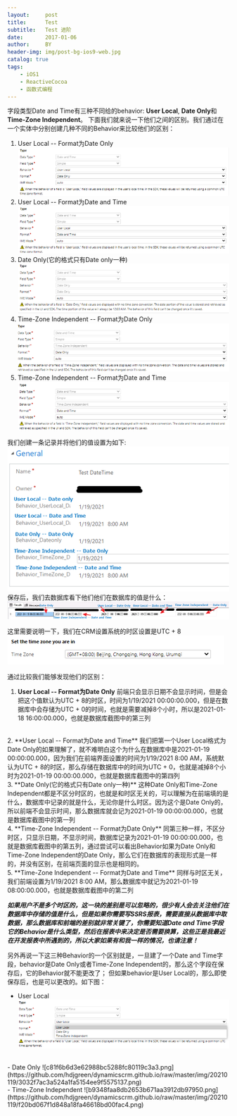 ```yaml
---
layout:     post
title:      Test
subtitle:   Test 进阶
date:       2017-01-06
author:     BY
header-img: img/post-bg-ios9-web.jpg
catalog: true
tags:
    - iOS1
    - ReactiveCocoa
    - 函数式编程
---
```


字段类型Date and Time有三种不同给的behavior: **User Local**, **Date Only**和**Time-Zone Independent**。
下面我们就来说一下他们之间的区别。我们通过在一个实体中分别创建几种不同的Behavior来比较他们的区别：
1. User Local -- Format为Date Only
![User Local-Date Only](https://github.com/hdjgreen/dynamicscrm.github.io/raw/master/img/20210119/0751b2a21b334c9e85f4a2636875b74a.png)
2. User Local -- Format为Date and Time
![User Local-Date and Time](https://raw.githubusercontent.com/hdjgreen/dynamicscrm.github.io/master/img/20210119/91b9a2ebb4484ab8a9f9a9dfd655c1a0.png)
3. Date Only(它的格式只有Date only一种)
![Date Only](https://raw.githubusercontent.com/hdjgreen/dynamicscrm.github.io/master/img/20210119/c90293608dc148d68bdf3a5b6d4ea03b.png)
4. Time-Zone Independent -- Format为Date Only
![Time-Zone Independent-Date Only](https://raw.githubusercontent.com/hdjgreen/dynamicscrm.github.io/master/img/20210119/1e2eb55b754c4a1fa97081c81899e42b.png)
5. Time-Zone Independent -- Format为Date and Time
![Time-Zone Independent-Date and Time](https://raw.githubusercontent.com/hdjgreen/dynamicscrm.github.io/master/img/20210119/3c70c2a4f75d438fa45435a86a675fb4.png)

我们创建一条记录并将他们的值设置为如下:
![b7a905bff9d2a7b65042453197ca14f0.png](https://github.com/hdjgreen/dynamicscrm.github.io/raw/master/img/20210119/4f5059ccd44947cbaba61f477a8d7f7c.png)
保存后，我们去数据库看下他们他们在数据库的值是什么：
![740c49d269094b17639cba26768d47ff.png](https://github.com/hdjgreen/dynamicscrm.github.io/raw/master/img/20210119/2ea919056e5049abad3df39c2eef215c.png)

这里需要说明一下，我们在CRM设置系统的时区设置是UTC + 8
![51eb9dd3c34eb1ab5d61e5432e03bb12.png](https://github.com/hdjgreen/dynamicscrm.github.io/raw/master/img/20210119/29ed1de3f1fa4f5b9145f1c6d5892b93.png)

通过比较我们能够发现他们的区别：
1. **User Local -- Format为Date Only**
前端只会显示日期不会显示时间，但是会把这个值默认为UTC + 8的时区，时间为1/19/2021 00:00:00.000，但是在数据库中会存储为UTC + 0的时间，也就是需要减掉8个小时，所以是2021-01-18 16:00:00.000，也就是数据库截图中的第三列
<br>
2. **User Local -- Format为Date and Time**
我们把第一个User Local格式为Date Only的如果理解了，就不难明白这个为什么在数据库中是2021-01-19 00:00:00.000，因为我们在前端界面设置的时间为1/19/2021 8:00 AM，系统默认为UTC + 8的时区，那么存储在数据库中的时间为UTC + 0，也就是减掉8个小时为2021-01-19 00:00:00.000，也就是数据库截图中的第四列
<br>
3. **Date Only(它的格式只有Date only一种)**
这种Date Only和Time-Zone Independent都是不区分时区的，也就是和时区无关的，可以理解为在前端填的是什么，数据库中记录的就是什么，无论你是什么时区。因为这个是Date Only的，所以前端不会显示时间，那么数据库就会记为2021-01-19 00:00:00.000，也就是数据库截图中的第一列
<br>
4. **Time-Zone Independent -- Format为Date Only**
同第三种一样，不区分时区，只显示日期，不显示时间，数据库记录为2021-01-19 00:00:00.000，也就是数据库截图中的第五列，通过尝试可以看出Behavior如果为Date Only和Time-Zone Independent的Date Only，那么它们在数据库的表现形式是一样的，并没有区别，在前端页面的显示也是相同的。
<br>
5. **Time-Zone Independent -- Format为Date and Time**
同样与时区无关，我们前端设置为1/19/2021 8:00 AM，那么数据库中就记为2021-01-19 08:00:00.000，也就是数据库截图中的第二列

***如果用户不是多个时区的，这一块的差别是可以忽略的，很少有人会去关注他们在数据库中存储的值是什么，但是如果你需要写SSRS报表，需要直接从数据库中取数据，那么数据库和前端的差别就非常关键了，你需要知道Date and Time字段它的Behavior是什么类型，然后在报表中来决定是否需要换算，这些正是我最近在开发报表中所遇到的，所以大家如果有和我一样的情况，也请注意！***
<br>

另外再说一下这三种Behavior的一个区别就是，一旦建了一个Date and Time字段，behavior是Date Only或者Time-Zone Independent的，那么这个字段在保存后，它的Behavior就不能更改了；
但如果behavior是User Local的，那么即使保存后，也是可以更改的。如下图：
- User Local
![fcea92e96749591488c38a6415cd3977.png](https://github.com/hdjgreen/dynamicscrm.github.io/raw/master/img/20210119/79009aac3d954b558b606cf07a2423d8.png) 
<br>
- Date Only
![c81f6b6d3e62988bc5288fc80119c3a3.png](https://github.com/hdjgreen/dynamicscrm.github.io/raw/master/img/20210119/3032f7ac3a524a1fa5154ee9f5575137.png)
<br>
- Time-Zone Independent
![b9348faa8db2653b671aa3912db97950.png](https://github.com/hdjgreen/dynamicscrm.github.io/raw/master/img/20210119/f20bd067f1d848a18fa46618bd00fac4.png)
